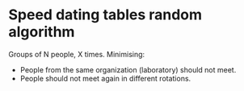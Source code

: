 # Speed dating tables random algorithm 

Groups of N people, X times.
Minimising:
- People from the same organization (laboratory) should not meet.
- People should not meet again in different rotations. 
